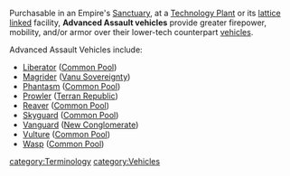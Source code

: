 Purchasable in an Empire's [Sanctuary](Sanctuary "wikilink"), at a
[Technology Plant](Technology_Plant "wikilink") or its [lattice
linked](lattice "wikilink") facility, **Advanced Assault vehicles**
provide greater firepower, mobility, and/or armor over their lower-tech
counterpart [vehicles](Vehicle_Index "wikilink").

Advanced Assault Vehicles include:

-   [Liberator](Liberator "wikilink") ([Common
    Pool](Common_Pool "wikilink"))
-   [Magrider](Magrider "wikilink") ([Vanu
    Sovereignty](Vanu_Sovereignty "wikilink"))
-   [Phantasm](Phantasm "wikilink") ([Common
    Pool](Common_Pool "wikilink"))
-   [Prowler](Prowler "wikilink") ([Terran
    Republic](Terran_Republic "wikilink"))
-   [Reaver](Reaver "wikilink") ([Common Pool](Common_Pool "wikilink"))
-   [Skyguard](Skyguard "wikilink") ([Common
    Pool](Common_Pool "wikilink"))
-   [Vanguard](Vanguard "wikilink") ([New
    Conglomerate](New_Conglomerate "wikilink"))
-   [Vulture](Vulture "wikilink") ([Common
    Pool](Common_Pool "wikilink"))
-   [Wasp](Wasp "wikilink") ([Common Pool](Common_Pool "wikilink"))

[category:Terminology](category:Terminology "wikilink")
[category:Vehicles](category:Vehicles "wikilink")